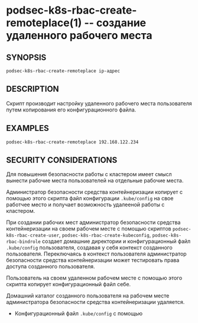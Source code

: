 podsec-k8s-rbac-create-remoteplace(1) -- создание удаленного рабочего места
================================

## SYNOPSIS

`podsec-k8s-rbac-create-remoteplace ip-адрес`

## DESCRIPTION

Скрипт производит настройку удаленного рабочего места пользователя путем копирования его конфигурационного файла.


## EXAMPLES

`podsec-k8s-rbac-create-remoteplace 192.168.122.234`

## SECURITY CONSIDERATIONS

Для повышения безопасности работы с кластером имеет смысл вынести рабочие места пользователей на отдельные рабочие места.

Администратор безопасности средства контейнеризации копирует с помощью этого скрипта файл конфигурации `.kube/config` на свое работчее место и получает возможность удалееной работы с кластером.

При создании рабочих мест администратор безопасности средства контейнеризации  на своем рабочем месте с помощью скриптов `podsec-k8s-rbac-create-user`, `podsec-k8s-rbac-create-kubeconfig`, `podsec-k8s-rbac-bindrole` создает домашние директории и конфигурационный файл `.kube/config` пользователя, создавая у себя контекст созданного пользователя. Переключаясь в контекст пользователя администратор безопасности средства контейнеризации может тестировать права доступа созданного пользователя.

Пользователь на своем удаленном рабочем месте с помощью этого скрипта копирует конфигурационный файл себе.

Домашний каталог созданного пользователя на рабочем месте администратора безопасности средства контейнеризации удаляется.


- Конфигурационный файл `.kube/config` с помощью
